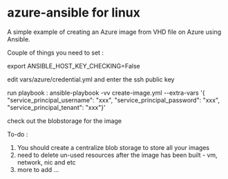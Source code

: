 # azure-ansible for linux

A simple example of creating an Azure image from VHD file on Azure using Ansible.

Couple of things you need to set :

export ANSIBLE_HOST_KEY_CHECKING=False

edit vars/azure/credential.yml and enter the ssh public key

run playbook : ansible-playbook -vv create-image.yml --extra-vars '{ "service_principal_username": "xxx", "service_principal_password": "xxx", "service_principal_tenant": "xxx"}'

check out the blobstorage for the image

To-do :

1. You should create a centralize blob storage to store all your images
2. need to delete un-used resources after the image has been built - vm, network, nic and etc
3. more to add ... 